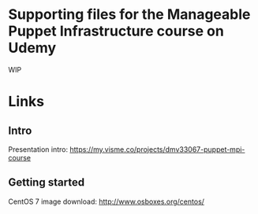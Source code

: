 # Supporting files for the Manageable Puppet Infrastructure course on Udemy
WIP

# Links
## Intro
Presentation intro: https://my.visme.co/projects/dmv33067-puppet-mpi-course

## Getting started
CentOS 7 image download: http://www.osboxes.org/centos/
